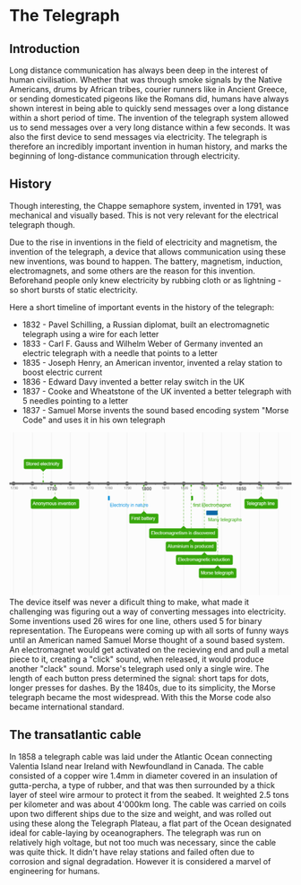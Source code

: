 # The Telegraph 
## Introduction
Long distance communication has always been deep  in the interest of human civilisation. Whether that was through smoke signals by the Native Americans, drums by African tribes, courier runners like in Ancient Greece, or sending domesticated pigeons like the Romans did, humans have always shown interest in being able to quickly send messages over a long distance within a short period of time. 
The invention of the telegraph system allowed us to send messages over a very long distance within a few seconds. It was also the first device to send messages via electricity. The telegraph is therefore an incredibly important invention in human history, and marks the beginning of long-distance communication through electricity.
## History 
Though interesting, the Chappe semaphore system, invented in 1791, was mechanical and visually based. This is not very relevant for the electrical telegraph though.

Due to the rise in inventions in the field of electricity and magnetism, the invention of the telegraph, a device that allows communication using these new inventions, was bound to happen. The battery, magnetism, induction, electromagnets, and some others are the reason for this invention. Beforehand people only knew electricity by rubbing cloth or as lightning - so short bursts of static electricity. 

Here a short timeline of important events in the history of the telegraph:
- 1832 - Pavel Schilling, a Russian diplomat, built an electromagnetic telegraph using a wire for each letter    
- 1833 - Carl F. Gauss and Wilhelm Weber of Germany invented an electric telegraph with a needle that points to a letter  
- 1835 - Joseph Henry, an American inventor, invented a relay station to boost electric current  
- 1836 - Edward Davy invented a better relay switch in the UK  
- 1837 - Cooke and Wheatstone of the UK invented a better telegraph with 5 needles pointing to a letter  
- 1837 - Samuel Morse invents the sound based encoding system "Morse Code" and uses it in his own telegraph   
  
<img src="images_script/telegraphy_timeline.png">
The device itself was never a dificult thing to make, what made it challenging was figuring out a way of converting messages into electricity.
Some inventions used 26 wires for one line, others used 5 for binary representation.  
The Europeans were coming up with all sorts of funny ways until an American named Samuel Morse thought of a sound based system. An electromagnet would get activated on the recieving end and pull a metal piece to it, creating a "click" sound, when released, it would produce another "clack" sound. Morse's telegraph used only a single wire. The length of each button press determined the signal: short taps for dots, longer presses for dashes. By the 1840s, due to its simplicity, the Morse telegraph became the most widespread. With this the Morse code also became international standard.

## The transatlantic cable
In 1858 a telegraph cable was laid under the Atlantic Ocean connecting Valentia Island near Ireland with Newfoundland in Canada. The cable consisted of a copper wire 1.4mm in diameter covered in an insulation of gutta-percha, a type of rubber, and that was then surrounded by a thick layer of steel wire armour to protect it from the seabed. It weighted 2.5 tons per kilometer and was about 4'000km long. The cable was carried on coils upon two different ships due to the size and weight, and was rolled out using these along the Telegraph Plateau, a flat part of the Ocean designated ideal for cable-laying by oceanographers. The telegraph was run on relatively high voltage, but not too much was necessary, since the cable was quite thick. It didn't have relay stations and failed often due to corrosion and signal degradation. However it is considered a marvel of engineering for humans. 
